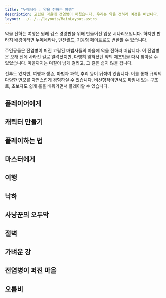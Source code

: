 ```yaml
---
title: "누메네라 : 약을 전하는 여행"
description: 고립된 마을에 전염병이 퍼졌습니다. 우리는 약을 전하러 여정을 떠납니다.
layout: ../../../layouts/MainLayout.astro
---
```


약을 전하는 여행은 원래 겁스 경량판을 위해 만들어진 입문 시나리오입니다. 하지만 판타지 배경이라면 누메네라나, 던전월드, 기동형 페이트로도 변환할 수 있습니다.

주인공들은 전염병이 퍼진 고립된 마법사들의 마을에 약을 전하러 떠납니다. 이 전염병은 오래 전에 사라진 걸로 알려졌지만, 다행히 잊혀졌던 약의 제조법을 다시 찾아낼 수 있었습니다. 마을까지는 며칠이 넘게 걸리고, 그 길은 쉽지 않을 겁니다.

전투도 있지만, 여행과 생존, 마법과 과학, 추리 등이 뒤섞여 있습니다. 이를 통해 규칙의 다양한 면모를 자연스럽게 경험하실 수 있습니다. 비선형적이면서도 짜임새 있는 구조로, 초보자도 쉽게 룰을 배워가면서 플레이할 수 있습니다.

## 플레이어에게

## 캐릭터 만들기

## 플레이하는 법

## 마스터에게

## 여행

## 낙하

## 사냥꾼의 오두막

## 절벽

## 가벼운 강

## 전염병이 퍼진 마을

## 오름비

## 
